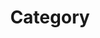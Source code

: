 ---
title: "Category"
layout: categories
permalink: /Category/
author_profile: true
sidebar_main: true
---